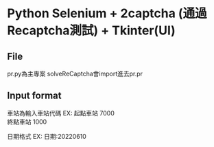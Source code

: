 # Python Selenium + 2captcha (通過Recaptcha測試) + Tkinter(UI)

## File 
pr.py為主專案
solveReCaptcha會import進去pr.pr

## Input format
車站為輸入車站代碼
EX:
起點車站 7000	
終點車站 1000

日期格式
EX:
日期:20220610
